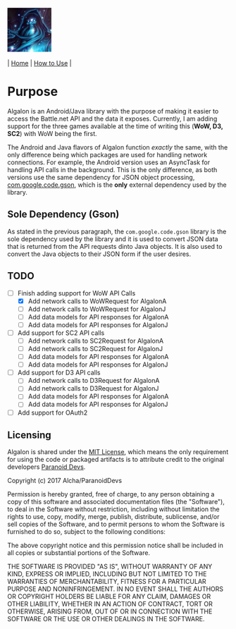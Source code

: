 ![Algalon_Icon](./Algalon_Icon-100x100.jpg "Algalon")

| [Home](./README.md) | [How to Use](./HowToUse.md) |

# Purpose

Algalon is an Android/Java library with the purpose of making it easier to access the Battle.net API
and the data it exposes. Currently, I am adding support for the three games available at the time of
writing this (**WoW, D3, SC2**) with WoW being the first.

The Android and Java flavors of Algalon function _exactly_ the same, with the only difference being
which packages are used for handling network connections. For example, the Android version uses an
AsyncTask for handling API calls in the background. This is the only difference, as both versions
use the same dependency for JSON object processing,
[com.google.code.gson](https://mvnrepository.com/artifact/com.google.code.gson/gson/2.8.1),
which is the **only** external dependency used by the library.

## Sole Dependency (Gson)

As stated in the previous paragraph, the `com.google.code.gson` library is the sole dependency used
by the library and it is used to convert JSON data that is returned from the API requests dinto Java
objects. It is also used to convert the Java objects to their JSON form if the user desires.

## TODO

- [ ] Finish adding support for WoW API Calls
    - [x] Add network calls to WoWRequest for AlgalonA
    - [ ] Add network calls to WoWRequest for AlgalonJ
    - [ ] Add data models for API responses for AlgalonA
    - [ ] Add data models for API responses for AlgalonJ
- [ ] Add support for SC2 API calls
    - [ ] Add network calls to SC2Request for AlgalonA
    - [ ] Add network calls to SC2Request for AlgalonJ
    - [ ] Add data models for API responses for AlgalonA
    - [ ] Add data models for API responses for AlgalonJ
- [ ] Add support for D3 API calls
    - [ ] Add network calls to D3Request for AlgalonA
    - [ ] Add network calls to D3Request for AlgalonJ
    - [ ] Add data models for API responses for AlgalonA
    - [ ] Add data models for API responses for AlgalonJ
- [ ] Add support for OAuth2

## Licensing

Algalon is shared under the [MIT License](https://choosealicense.com/licenses/mit/), which means the
only requirement for using the code or packaged artifacts is to attribute credit to the original
developers [Paranoid Devs](https://github.com/Paranoid-Devs).

Copyright (c) 2017 Alcha/ParanoidDevs

Permission is hereby granted, free of charge, to any person obtaining a copy
of this software and associated documentation files (the "Software"), to deal
in the Software without restriction, including without limitation the rights
to use, copy, modify, merge, publish, distribute, sublicense, and/or sell
copies of the Software, and to permit persons to whom the Software is
furnished to do so, subject to the following conditions:

The above copyright notice and this permission notice shall be included in all
copies or substantial portions of the Software.

THE SOFTWARE IS PROVIDED "AS IS", WITHOUT WARRANTY OF ANY KIND, EXPRESS OR
IMPLIED, INCLUDING BUT NOT LIMITED TO THE WARRANTIES OF MERCHANTABILITY,
FITNESS FOR A PARTICULAR PURPOSE AND NONINFRINGEMENT. IN NO EVENT SHALL THE
AUTHORS OR COPYRIGHT HOLDERS BE LIABLE FOR ANY CLAIM, DAMAGES OR OTHER
LIABILITY, WHETHER IN AN ACTION OF CONTRACT, TORT OR OTHERWISE, ARISING FROM,
OUT OF OR IN CONNECTION WITH THE SOFTWARE OR THE USE OR OTHER DEALINGS IN THE
SOFTWARE.
